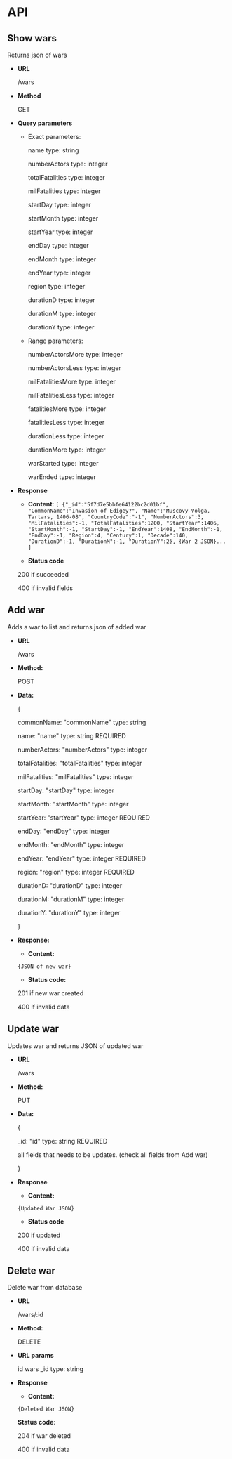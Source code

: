 # API

**Show wars**
---
Returns json of wars

* **URL**

    /wars
    
* **Method**

    GET
    
* **Query parameters**

    * Exact parameters:
        
        name type: string
        
        numberActors type: integer
        
        totalFatalities type: integer
    
        milFatalities type: integer
        
        startDay type: integer
        
        startMonth type: integer
        
        startYear type: integer
        
        endDay type: integer
            
        endMonth type: integer
            
        endYear type: integer
        
        region type: integer
        
        durationD type: integer
        
        durationM type: integer
        
        durationY type: integer
    
    * Range parameters:
    
        numberActorsMore type: integer
    
        numberActorsLess type: integer
        
        milFatalitiesMore type: integer
        
        milFatalitiesLess type: integer
        
        fatalitiesMore type: integer
        
        fatalitiesLess type: integer
        
        durationLess type: integer
        
        durationMore type: integer
        
        warStarted type: integer
        
        warEnded type: integer
    
* **Response**

    * **Content**: `[
    {"_id":"5f7d7e5bbfe64122bc2d01bf",
    "CommonName":"Invasion of Edigey?",
    "Name":"Muscovy-Volga, Tartars, 1406-08",
    "CountryCode":"-1",
    "NumberActors":3,
    "MilFatalities":-1,
    "TotalFatalities":1200,
    "StartYear":1406,
    "StartMonth":-1,
    "StartDay":-1,
    "EndYear":1408,
    "EndMonth":-1,
    "EndDay":-1,
    "Region":4,
    "Century":1,
    "Decade":140,
    "DurationD":-1,
    "DurationM":-1,
    "DurationY":2},
    {War 2 JSON}...
    ]
    `
    
    * **Status code**
    
    200 if succeeded
    
    400 if invalid fields
    
 
**Add war**
----

Adds a war to list and returns json of added war

* **URL**

    /wars

* **Method:**
  
    POST

* **Data:**

    {
    
    commonName: "commonName" type: string
            
    name: "name" type: string REQUIRED
            
    numberActors: "numberActors" type: integer
            
    totalFatalities: "totalFatalities" type: integer
        
    milFatalities: "milFatalities" type: integer
            
    startDay: "startDay" type: integer
            
    startMonth: "startMonth" type: integer
            
    startYear: "startYear" type: integer REQUIRED
            
    endDay: "endDay" type: integer
                
    endMonth: "endMonth" type: integer
                
    endYear: "endYear" type: integer REQUIRED
            
    region: "region" type: integer REQUIRED
            
    durationD: "durationD" type: integer
            
    durationM: "durationM" type: integer
       
    durationY: "durationY" type: integer
    
    }

* **Response:**
  
     * **Content:**
      
     `{JSON of new war}`
     
     * **Status code:**
     
     201 if new war created
     
     400 if invalid data
     
**Update war**
----
Updates war and returns JSON of updated war

* **URL**

    /wars
    
* **Method:**

    PUT
    
* **Data:**

    {
    
    _id: "id" type: string REQUIRED
    
     all fields that needs to be updates. (check all fields from Add war)
    
    }

* **Response**

    * **Content:** 
    
    `{Updated War JSON}`
    
    * **Status code**

    200 if updated
    
    400 if invalid data
    
**Delete war**
----

Delete war from database

* **URL**

    /wars/:id
    
* **Method:**

    DELETE
    
* **URL params**

    id wars _id type: string
    
* **Response**

    * **Content:**
    
    `{Deleted War JSON}`

    **Status code**: 
    
    204 if war deleted
    
    400 if invalid data